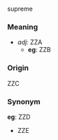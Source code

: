 supreme
### Meaning
+ _adj_: ZZA
    + __eg__: ZZB

### Origin

ZZC

### Synonym

__eg__: ZZD

+ ZZE


